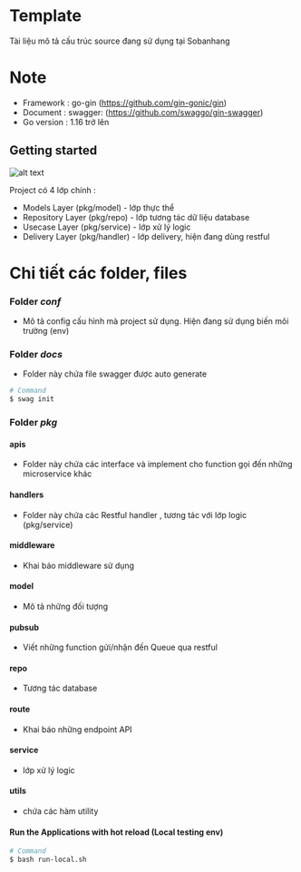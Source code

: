 # Template

Tài liệu mô tả cấu trúc source đang sử dụng tại Sobanhang

# Note
* Framework : go-gin (https://github.com/gin-gonic/gin)
* Document  : swagger: (https://github.com/swaggo/gin-swagger)
* Go version : 1.16 trở lên

## Getting started
![alt text](https://raw.githubusercontent.com/bxcodec/go-clean-arch/master/clean-arch.png)

Project có 4 lớp chính  :
* Models Layer     (pkg/model)   - lớp thực thể
* Repository Layer (pkg/repo)    - lớp tương tác dữ liệu database
* Usecase Layer    (pkg/service) - lớp xử lý logic 
* Delivery Layer   (pkg/handler) - lớp delivery, hiện đang dùng restful

# Chi tiết các folder, files

### Folder **_conf_**
* Mô tả config cấu hình mà project sử dụng. Hiện đang sử dụng biến môi trường (env)

### Folder **_docs_**
* Folder này chứa file swagger được auto generate 
```bash
# Command
$ swag init
```

### Folder **_pkg_**
#### apis
* Folder này chứa các interface và implement cho function gọi đến những microservice khác
#### handlers
* Folder này chứa các Restful handler , tương tác với lớp logic (pkg/service)
#### middleware
* Khai báo middleware sử dụng 
#### model
* Mô tả những đối tượng 
#### pubsub
* Viết những function gửi/nhận đến Queue qua restful
#### repo
* Tương tác database
#### route
* Khai báo những endpoint API 
#### service
* lớp xử lý logic 
#### utils
* chứa các hàm utility  

#### Run the Applications with hot reload (Local testing env) 

```bash
# Command
$ bash run-local.sh

```

